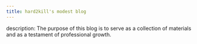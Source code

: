 ```yaml
---
title: hard2kill's modest blog
---
```

description: The purpose of this blog is to serve as a collection of materials and as a testament of professional growth. 
